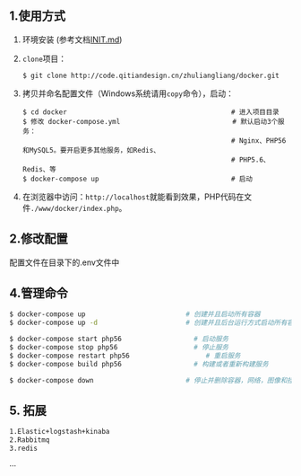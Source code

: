 

## 1.使用方式
1. 环境安装 (参考文档[INIT.md](INIT.md))
2. `clone`项目：
    ```
    $ git clone http://code.qitiandesign.cn/zhuliangliang/docker.git
    ```

3. 拷贝并命名配置文件（Windows系统请用`copy`命令），启动：
    ```
    $ cd docker                                         # 进入项目目录
    $ 修改 docker-compose.yml                            # 默认启动3个服务：
                                                        # Nginx、PHP56和MySQL5。要开启更多其他服务，如Redis、
                                                        # PHP5.6、Redis、等
    $ docker-compose up                                 # 启动
    ```
4. 在浏览器中访问：`http://localhost`就能看到效果，PHP代码在文件`./www/docker/index.php`。

## 2.修改配置

配置文件在目录下的.env文件中


    
## 4.管理命令

```bash
$ docker-compose up                         # 创建并且启动所有容器
$ docker-compose up -d                      # 创建并且后台运行方式启动所有容器

$ docker-compose start php56                  # 启动服务
$ docker-compose stop php56                   # 停止服务
$ docker-compose restart php56                   # 重启服务
$ docker-compose build php56                  # 构建或者重新构建服务

$ docker-compose down                       # 停止并删除容器，网络，图像和挂载卷
```

## 5. 拓展
```bash
1.Elastic+logstash+kinaba
2.Rabbitmq
3.redis
```
···
